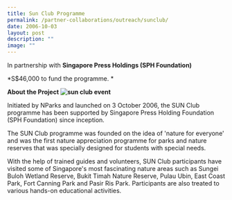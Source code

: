 ```yaml
---
title: Sun Club Programme
permalink: /partner-collaborations/outreach/sunclub/
date: 2006-10-03
layout: post
description: ""
image: ""
---
```

In partnership with **Singapore Press Holdings (SPH Foundation)**

*S$46,000 to fund the programme.  *
  
**About the Project**
**![sun club event](https://www.gardencityfund.gov.sg/-/media/gcf/projects/outreach/sun_club_event_01.ashx)**

Initiated by NParks and launched on 3 October 2006, the SUN Club programme has been supported by Singapore Press Holding Foundation (SPH Foundation) since inception.  
  
The SUN Club programme was founded on the idea of 'nature for everyone' and was the first nature appreciation programme for parks and nature reserves that was specially designed for students with special needs.  
  
With the help of trained guides and volunteers, SUN Club participants have visited some of Singapore's most fascinating nature areas such as Sungei Buloh Wetland Reserve, Bukit Timah Nature Reserve, Pulau Ubin, East Coast Park, Fort Canning Park and Pasir Ris Park. Participants are also treated to various hands-on educational activities.
